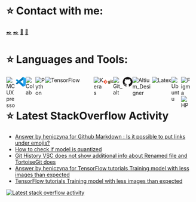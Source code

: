# :star: Contact with me:
[:black_nib:](mailto:person@example.com)
[✒️](mailto:person@example.com)
[:memo:](https://www.google.com/)
[📝](https://www.google.com/)
<!--
[<img align="left" alt="google.com" width="22px" src="https://raw.githubusercontent.com/iconic/open-iconic/master/svg/globe.svg" />][website]
[<img align="left" alt="youtube.com" width="22px" src="https://cdn.jsdelivr.net/npm/simple-icons@v3/icons/youtube.svg" />][youtube]
-->

# :star: Languages and Tools:
[<img align="left" alt="MCUXpresso" width="26px" src="https://mcuxpresso.nxp.com/static/icon/icon_ide.png" />][website_MCUXpresso]
[<img align="left" alt="Visual Studio Code" width="26px" src="https://raw.githubusercontent.com/github/explore/80688e429a7d4ef2fca1e82350fe8e3517d3494d/topics/visual-studio-code/visual-studio-code.png" />][website_vsc]
[<img align="left" alt="Colab" width="26px" src="https://colab.research.google.com/img/colab_favicon_256px.png" />][website_colab]
[<img align="left" alt="Python" width="26px" src="https://img.icons8.com/dusk/64/000000/python.png" />][website_python]
[<img align="left" alt="TensorFlow" width="130px" src="https://www.gstatic.com/devrel-devsite/prod/va2f579f943e40687d02fe75a771878e054c901286ea550f8e49c5efb402dac68/tensorflow/images/lockup.svg" />][website_tensorflow]
[<img align="left" alt="Keras" width="26px" src="https://upload.wikimedia.org/wikipedia/commons/thumb/a/ae/Keras_logo.svg/1200px-Keras_logo.svg.png" />][website_keras]
[<img align="left" alt="Git" width="26px" src="https://raw.githubusercontent.com/github/explore/80688e429a7d4ef2fca1e82350fe8e3517d3494d/topics/git/git.png" />][website_git]
[<img align="left" alt="Git_alt" width="26px" src="https://git-scm.com/images/logos/downloads/Git-Icon-1788C.png" />][website_git_alt]
[<img align="left" alt="GitHub" width="26px" src="https://raw.githubusercontent.com/github/explore/78df643247d429f6cc873026c0622819ad797942/topics/github/github.png" />][website_github]
[<img align="left" alt="Altium_Designer" width="52px" src="https://assets.website-files.com/5cd19234373c953dced9a059/5ce4072d367ffb442822f2d3_Logo%20Altium%20Designer.png" />][website_altium_designer]
[<img align="left" alt="Latex" width="52px" src="https://seeklogo.com/images/L/Latex-logo-5EAE2E278A-seeklogo.com.png" />][website_latex]
[<img align="left" alt="Ubuntu" width="26px" src="https://brandslogos.com/wp-content/uploads/images/large/ubuntu-logo.png" />][website_ubuntu]
[<img align="left" alt="Figma" width="26px" src="https://theme.zdassets.com/theme_assets/9325143/ec27c7adedf401a3bc21f3e389011dfad2caa67b.png" />][website_figma]
[<img align="left" alt="HP" width="26px" src="https://img.icons8.com/color/48/000000/hp.png" />][website_hp]

<br>

# :star: Latest StackOverflow Activity
<!-- STACKOVERFLOW:START -->
- [Answer by heniczyna for Github Markdown : Is it possible to put links under emojis?](https://stackoverflow.com/questions/48331389/github-markdown-is-it-possible-to-put-links-under-emojis/69297380#69297380)
- [How to check if model is quantized](https://stackoverflow.com/questions/67070662/how-to-check-if-model-is-quantized)
- [Git History VSC does not show additional info about Renamed file and TortoiseGit does](https://stackoverflow.com/questions/66313529/git-history-vsc-does-not-show-additional-info-about-renamed-file-and-tortoisegit)
- [Answer by heniczyna for TensorFlow tutorials Training model with less images than expected](https://stackoverflow.com/questions/61064717/tensorflow-tutorials-training-model-with-less-images-than-expected/62129706#62129706)
- [TensorFlow tutorials Training model with less images than expected](https://stackoverflow.com/questions/61064717/tensorflow-tutorials-training-model-with-less-images-than-expected)
<!-- STACKOVERFLOW:END -->
[![Latest stack overflow activity](https://github.com/heniczyna/heniczyna/actions/workflows/stackoverflow.yml/badge.svg)](https://github.com/heniczyna/heniczyna/actions/workflows/stackoverflow.yml)

[website]: https://www.google.com/
[youtube]: https://www.youtube.com/
[website_MCUXpresso]: https://mcuxpresso.nxp.com/en/welcome
[website_vsc]: https://code.visualstudio.com/
[website_colab]: https://colab.research.google.com
[website_python]: https://www.python.org/
[website_tensorflow]: https://www.tensorflow.org/
[website_keras]: https://keras.io/
[website_git]: https://git-scm.com/
[website_git_alt]: https://git-scm.com/
[website_github]: https://github.com/
[website_altium_designer]: https://www.altium.com/altium-designer/
[website_latex]: https://www.latex-project.org/
[website_ubuntu]: https://ubuntu.com/
[website_figma]: https://www.figma.com//
[website_hp]: https://pl.wikipedia.org/wiki/Hewlett-Packard

<!--
Based on:
* https://www.youtube.com/watch?v=ECuqb5Tv9qI
* https://github.com/gautamkrishnar/blog-post-workflow
-->

